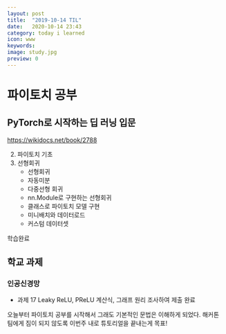 ```yaml
---
layout: post
title:  "2019-10-14 TIL"
date:   2020-10-14 23:43
category: today i learned
icon: www
keywords: 
image: study.jpg
preview: 0
---
```


# 파이토치 공부

## PyTorch로 시작하는 딥 러닝 입문
https://wikidocs.net/book/2788

02. 파이토치 기초
03. 선형회귀
    - 선형회귀
    - 자동미분
    - 다중선형 회귀
    - nn.Module로 구현하는 선형회귀
    - 클래스로 파이토치 모델 구현
    - 미니배치와 데이터로드
    - 커스텀 데이터셋

학습완료

## 학교 과제
### 인공신경망
- 과제 17 Leaky ReLU, PReLU 계산식, 그래프 원리 조사하여 제출 완료

오늘부터 파이토치 공부를 시작해서 그래도 기본적인 문법은 이해하게 되었다. 해커톤 팀에게 짐이 되지 않도록 이번주 내로 튜토리얼을 끝내는게 목표!